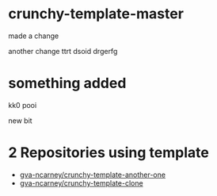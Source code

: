 # crunchy-template-master


made a change

another change
ttrt dsoid
drgerfg

# something added

kk0
pooi

new bit


<!-- TEMPLATE_LIST_START -->
# 2 Repositories using template

* [gva-ncarney/crunchy-template-another-one](https://github.com/gva-ncarney/crunchy-template-another-one)
* [gva-ncarney/crunchy-template-clone](https://github.com/gva-ncarney/crunchy-template-clone)
<!-- TEMPLATE_LIST_END -->
